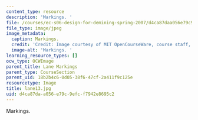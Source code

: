 ```yaml
---
content_type: resource
description: 'Markings. '
file: /courses/ec-s06-design-for-demining-spring-2007/d4ca87daa056e79c9efcf7942e8695c2_lane13.jpg
file_type: image/jpeg
image_metadata:
  caption: Markings.
  credit: 'Credit: Image courtesy of MIT OpenCourseWare, course staff, and students.'
  image-alt: 'Markings. '
learning_resource_types: []
ocw_type: OCWImage
parent_title: Lane Markings
parent_type: CourseSection
parent_uid: 18b2b4c6-0d05-38f6-47cf-2a411f9c125e
resourcetype: Image
title: lane13.jpg
uid: d4ca87da-a056-e79c-9efc-f7942e8695c2
---
```

Markings. 

